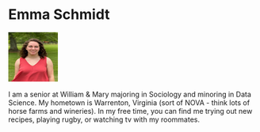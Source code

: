 # Emma Schmidt


<img src="https://github.com/emma-schmidt/DATA310/blob/main/Image%20from%20iOS.jpg" width="100" height="100">

I am a senior at William & Mary majoring in Sociology and minoring in Data Science. My hometown is Warrenton, Virginia (sort of NOVA - think lots of horse farms and wineries). In my free time, you can find me trying out new recipes, playing rugby, or watching tv with my roommates. 
